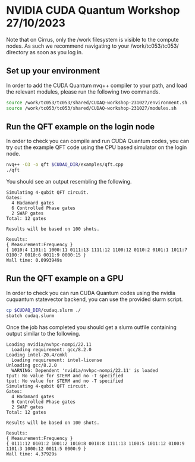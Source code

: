 # NVIDIA CUDA Quantum Workshop 27/10/2023

Note that on Cirrus, only the /work filesystem is visible to the compute nodes. As such we recommend navigating to your /work/tc053/tc053/<username> directory as soon as you log in.

## Set up your environment
In order to add the CUDA Quantum nvq++ compiler to your path, and load the relevant modules, please run the following two commands.

```bash
source /work/tc053/tc053/shared/CUDAQ-workshop-231027/environment.sh
source /work/tc053/tc053/shared/CUDAQ-workshop-231027/modules.sh
```

## Run the QFT example on the login node
In order to check you can compile and run CUDA Quantum codes, you can try out the example QFT code using the CPU based simulator on the login node.

```bash
nvq++ -O3 -o qft $CUDAQ_DIR/examples/qft.cpp
./qft
```

You should see an output resembling the following.

```
Simulating 4-qubit QFT circuit.
Gates:
  4 Hadamard gates
  6 Controlled Phase gates
  2 SWAP gates
Total: 12 gates

Results will be based on 100 shots.

Results:
{ Measurement:Frequency }
{ 1010:4 1101:1 1000:11 0111:13 1111:12 1100:12 0110:2 0101:1 1011:7 0100:7 0010:6 0011:9 0000:15 }
Wall time: 0.0993949s
```

## Run the QFT example on a GPU
In order to check you can run CUDA Quantum codes using the nvidia cuquantum statevector backend, you can use the provided slurm script.

```bash
cp $CUDAQ_DIR/cudaq.slurm ./
sbatch cudaq.slurm
```

Once the job has completed you should get a slurm outfile containing output similar to the following.

```
Loading nvidia/nvhpc-nompi/22.11
  Loading requirement: gcc/8.2.0
Loading intel-20.4/cmkl
  Loading requirement: intel-license
Unloading gcc/8.2.0
  WARNING: Dependent 'nvidia/nvhpc-nompi/22.11' is loaded
tput: No value for $TERM and no -T specified
tput: No value for $TERM and no -T specified
Simulating 4-qubit QFT circuit.
Gates:
  4 Hadamard gates
  6 Controlled Phase gates
  2 SWAP gates
Total: 12 gates

Results will be based on 100 shots.

Results:
{ Measurement:Frequency }
{ 0111:12 0101:2 1001:2 1010:8 0010:8 1111:13 1100:5 1011:12 0100:9 1101:3 1000:12 0011:5 0000:9 }
Wall time: 4.37929s
```
